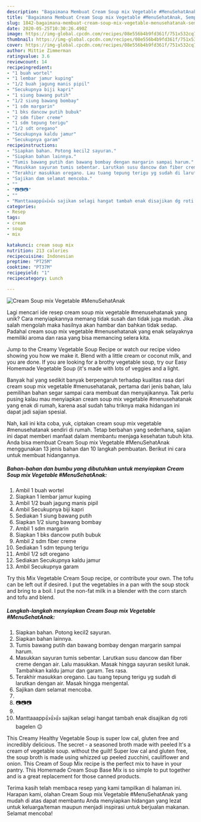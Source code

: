```yaml
---
description: "Bagaimana Membuat Cream Soup mix Vegetable #MenuSehatAnak, Sempurna"
title: "Bagaimana Membuat Cream Soup mix Vegetable #MenuSehatAnak, Sempurna"
slug: 1842-bagaimana-membuat-cream-soup-mix-vegetable-menusehatanak-sempurna
date: 2020-05-25T10:30:26.490Z
image: https://img-global.cpcdn.com/recipes/08e556b4b9fd361f/751x532cq70/cream-soup-mix-vegetable-menusehatanak-foto-resep-utama.jpg
thumbnail: https://img-global.cpcdn.com/recipes/08e556b4b9fd361f/751x532cq70/cream-soup-mix-vegetable-menusehatanak-foto-resep-utama.jpg
cover: https://img-global.cpcdn.com/recipes/08e556b4b9fd361f/751x532cq70/cream-soup-mix-vegetable-menusehatanak-foto-resep-utama.jpg
author: Mittie Zimmerman
ratingvalue: 3.6
reviewcount: 14
recipeingredient:
- "1 buah wortel"
- "1 lembar jamur kuping"
- "1/2 buah jagung manis pipil"
- "Secukupnya biji kapri"
- "1 siung bawang putih"
- "1/2 siung bawang bombay"
- "1 sdm margarin"
- "1 bks dancow putih bubuk"
- "2 sdm fiber creme"
- "1 sdm tepung terigu"
- "1/2 sdt oregano"
- "Secukupnya kaldu jamur"
- "Secukupnya garam"
recipeinstructions:
- "Siapkan bahan. Potong kecil2 sayuran."
- "Siapkan bahan lainnya."
- "Tumis bawang putih dan bawang bombay dengan margarin sampai harum."
- "Masukkan sayuran tumis sebentar. Larutkan susu dancow dan fiber creme dengan air. Lalu masukkan. Masak hingga sayuran sesikit lunak. Tambahkan kaldu jamur dan garam. Tes rasa."
- "Terakhir masukkan oregano. Lau tuang tepung terigu yg sudah di larutkan dengan air. Masak hingga mengental."
- "Sajikan dam selamat mencoba."
- ""
- "📷📷📷"
- ""
- "Manttaaapp👍👍👍 sajikan selagi hangat tambah enak disajikan dg roti bagelen 😉"
categories:
- Resep
tags:
- cream
- soup
- mix

katakunci: cream soup mix 
nutrition: 213 calories
recipecuisine: Indonesian
preptime: "PT25M"
cooktime: "PT37M"
recipeyield: "1"
recipecategory: Lunch

---
```



![Cream Soup mix Vegetable #MenuSehatAnak](https://img-global.cpcdn.com/recipes/08e556b4b9fd361f/751x532cq70/cream-soup-mix-vegetable-menusehatanak-foto-resep-utama.jpg)

Lagi mencari ide resep cream soup mix vegetable #menusehatanak yang unik? Cara menyiapkannya memang tidak susah dan tidak juga mudah. Jika salah mengolah maka hasilnya akan hambar dan bahkan tidak sedap. Padahal cream soup mix vegetable #menusehatanak yang enak selayaknya memiliki aroma dan rasa yang bisa memancing selera kita.

Jump to the Creamy Vegetable Soup Recipe or watch our recipe video showing you how we make it. Blend with a little cream or coconut milk, and you are done. If you are looking for a brothy vegetable soup, try our Easy Homemade Vegetable Soup (it&#39;s made with lots of veggies and a light.

Banyak hal yang sedikit banyak berpengaruh terhadap kualitas rasa dari cream soup mix vegetable #menusehatanak, pertama dari jenis bahan, lalu pemilihan bahan segar sampai cara membuat dan menyajikannya. Tak perlu pusing kalau mau menyiapkan cream soup mix vegetable #menusehatanak yang enak di rumah, karena asal sudah tahu triknya maka hidangan ini dapat jadi sajian spesial.


Nah, kali ini kita coba, yuk, ciptakan cream soup mix vegetable #menusehatanak sendiri di rumah. Tetap berbahan yang sederhana, sajian ini dapat memberi manfaat dalam membantu menjaga kesehatan tubuh kita. Anda bisa membuat Cream Soup mix Vegetable #MenuSehatAnak menggunakan 13 jenis bahan dan 10 langkah pembuatan. Berikut ini cara untuk membuat hidangannya.

<!--inarticleads1-->

##### Bahan-bahan dan bumbu yang dibutuhkan untuk menyiapkan Cream Soup mix Vegetable #MenuSehatAnak:

1. Ambil 1 buah wortel
1. Siapkan 1 lembar jamur kuping
1. Ambil 1/2 buah jagung manis pipil
1. Ambil Secukupnya biji kapri
1. Sediakan 1 siung bawang putih
1. Siapkan 1/2 siung bawang bombay
1. Ambil 1 sdm margarin
1. Siapkan 1 bks dancow putih bubuk
1. Ambil 2 sdm fiber creme
1. Sediakan 1 sdm tepung terigu
1. Ambil 1/2 sdt oregano
1. Sediakan Secukupnya kaldu jamur
1. Ambil Secukupnya garam


Try this Mix Vegetable Cream Soup recipe, or contribute your own. The tofu can be left out if desired. I put the vegetables in a pan with the soup stock and bring to a boil. I put the non-fat milk in a blender with the corn starch and tofu and blend. 

<!--inarticleads2-->

##### Langkah-langkah menyiapkan Cream Soup mix Vegetable #MenuSehatAnak:

1. Siapkan bahan. Potong kecil2 sayuran.
1. Siapkan bahan lainnya.
1. Tumis bawang putih dan bawang bombay dengan margarin sampai harum.
1. Masukkan sayuran tumis sebentar. Larutkan susu dancow dan fiber creme dengan air. Lalu masukkan. Masak hingga sayuran sesikit lunak. Tambahkan kaldu jamur dan garam. Tes rasa.
1. Terakhir masukkan oregano. Lau tuang tepung terigu yg sudah di larutkan dengan air. Masak hingga mengental.
1. Sajikan dam selamat mencoba.
1. 
1. 📷📷📷
1. 
1. Manttaaapp👍👍👍 sajikan selagi hangat tambah enak disajikan dg roti bagelen 😉


This Creamy Healthy Vegetable Soup is super low cal, gluten free and incredibly delicious. The secret - a seasoned broth made with peeled It&#39;s a cream of vegetable soup. without the guilt! Super low cal and gluten free, the soup broth is made using whizzed up peeled zucchini, cauliflower and onion. This Cream of Soup Mix recipe is the perfect mix to have in your pantry. This Homemade Cream Soup Base Mix is so simple to put together and is a great replacement for those canned products. 

Terima kasih telah membaca resep yang kami tampilkan di halaman ini. Harapan kami, olahan Cream Soup mix Vegetable #MenuSehatAnak yang mudah di atas dapat membantu Anda menyiapkan hidangan yang lezat untuk keluarga/teman maupun menjadi inspirasi untuk berjualan makanan. Selamat mencoba!
